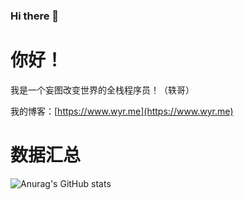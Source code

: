 ### Hi there 👋
# 你好！

我是一个妄图改变世界的全栈程序员！（轶哥）

我的博客：[https://www.wyr.me](https://www.wyr.me)

# 数据汇总

![Anurag's GitHub stats](https://github-readme-stats.vercel.app/api?username=anuraghazra&theme=dark&show_icons=true)

